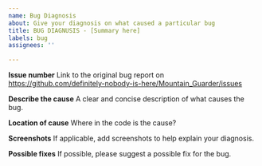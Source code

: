 ```yaml
---
name: Bug Diagnosis
about: Give your diagnosis on what caused a particular bug
title: BUG DIAGNUSIS - [Summary here]
labels: bug
assignees: ''

---
```


**Issue number**
Link to the original bug report on https://github.com/definitely-nobody-is-here/Mountain_Guarder/issues

**Describe the cause**
A clear and concise description of what causes the bug.

**Location of cause**
Where in the code is the cause?

**Screenshots**
If applicable, add screenshots to help explain your diagnosis.

**Possible fixes**
If possible, please suggest a possible fix for the bug.
